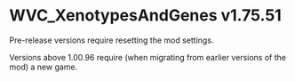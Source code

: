 # WVC_XenotypesAndGenes v1.75.51
 
Pre-release versions require resetting the mod settings.

Versions above 1.00.96 require (when migrating from earlier versions of the mod) a new game.
